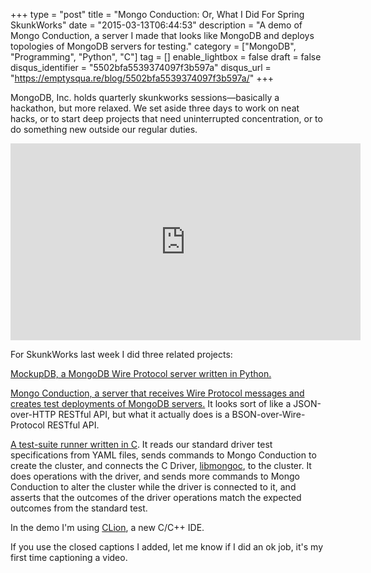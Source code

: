+++
type = "post"
title = "Mongo Conduction: Or, What I Did For Spring SkunkWorks"
date = "2015-03-13T06:44:53"
description = "A demo of Mongo Conduction, a server I made that looks like MongoDB and deploys topologies of MongoDB servers for testing."
category = ["MongoDB", "Programming", "Python", "C"]
tag = []
enable_lightbox = false
draft = false
disqus_identifier = "5502bfa5539374097f3b597a"
disqus_url = "https://emptysqua.re/blog/5502bfa5539374097f3b597a/"
+++

<p>MongoDB, Inc. holds quarterly skunkworks sessions&mdash;basically a hackathon, but more relaxed. We set aside three days to work on neat hacks, or to start deep projects that need uninterrupted concentration, or to do something new outside our regular duties.</p>
<iframe width="560" height="315" src="https://www.youtube.com/embed/BDBvBYHxDzM?rel=0" frameborder="0" allowfullscreen></iframe>

<p>For SkunkWorks last week I did three related projects:</p>
<p><a href="https://mockupdb.readthedocs.io/tutorial.html">MockupDB, a MongoDB Wire Protocol server written in Python.</a></p>
<p><a href="http://mongo-conduction.readthedocs.org/">Mongo Conduction, a server that receives Wire Protocol messages and creates test deployments of MongoDB servers.</a> It looks sort of like a JSON-over-HTTP RESTful API, but what it actually does is a BSON-over-Wire-Protocol RESTful API.</p>
<p><a href="https://github.com/ajdavis/mongo-c-orchestration-demo/blob/master/mongo-c-orchestration-demo.c">A test-suite runner written in C</a>. It reads our standard driver test specifications from YAML files, sends commands to Mongo Conduction to create the cluster, and connects the C Driver, <a href="https://github.com/mongodb/mongo-c-driver">libmongoc</a>, to the cluster. It does operations with the driver, and sends more commands to Mongo Conduction to alter the cluster while the driver is connected to it, and asserts that the outcomes of the driver operations match the expected outcomes from the standard test.</p>
<p>In the demo I'm using <a href="https://www.jetbrains.com/clion/">CLion</a>, a new C/C++ IDE.</p>
<p>If you use the closed captions I added, let me know if I did an ok job, it's my first time captioning a video.</p>
